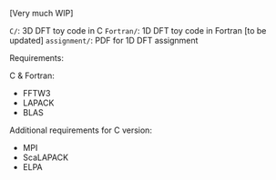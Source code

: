 [Very much WIP]

`C/`: 3D DFT toy code in C
`Fortran/`: 1D DFT toy code in Fortran [to be updated]
`assignment/`: PDF for 1D DFT assignment

Requirements:

C & Fortran:
 - FFTW3
 - LAPACK
 - BLAS

Additional requirements for C version:
 - MPI
 - ScaLAPACK
 - ELPA
